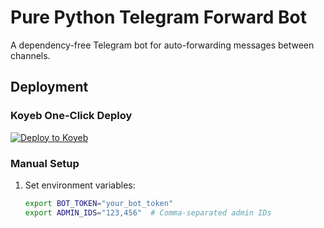 # Pure Python Telegram Forward Bot

A dependency-free Telegram bot for auto-forwarding messages between channels.

## Deployment

### Koyeb One-Click Deploy

[![Deploy to Koyeb](https://www.koyeb.com/static/images/deploy/button.svg)](https://app.koyeb.com/deploy?type=git&repository=YOUR_REPO_URL&env[BOT_TOKEN]=YOUR_BOT_TOKEN&env[ADMIN_IDS]=YOUR_ADMIN_IDS&name=forward-bot)

### Manual Setup

1. Set environment variables:
   ```bash
   export BOT_TOKEN="your_bot_token"
   export ADMIN_IDS="123,456"  # Comma-separated admin IDs
